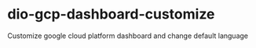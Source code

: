 # dio-gcp-dashboard-customize
Customize google cloud platform dashboard and change default language

